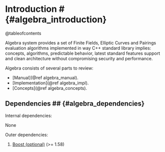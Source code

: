 # Introduction # {#algebra_introduction}

@tableofcontents

Algebra system provides a set of Finite Fields, Elliptic Curves and Pairings 
evaluation algorithms implemented in way C++ standard library implies: concepts, 
algorithms, predictable behavior, latest standard features support and clean architecture 
without compromising security and performance.
 
Algebra consists of several parts to review:
* [Manual](@ref algebra_manual).
* [Implementation](@ref algebra_impl).
* [Concepts](@ref algebra_concepts).

## Dependencies ## {#algebra_dependencies}

Internal dependencies:

None

Outer dependencies:
1. [Boost (optional)](https://boost.org) (>= 1.58)
